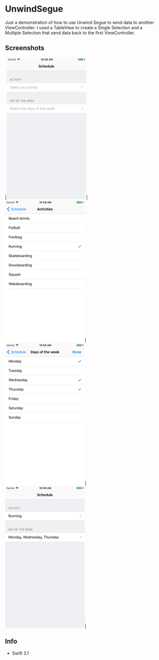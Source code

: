 # UnwindSegue

Just a demonstration of how to use Unwind Segue to send data to another ViewController. I used a TableView to
create a Single Selection and a Multiple Selection that send data back to the first ViewController.


## Screenshots

|![FirstView](https://github.com/nmacambira/UnwindSegue/blob/master/Images/UnwindSegue1.png)|![Single selection](https://github.com/nmacambira/UnwindSegue/blob/master/Images/UnwindSegue2.png)|![Multiple selection](https://github.com/nmacambira/UnwindSegue/blob/master/Images/UnwindSegue3.png)|![FirstView with data](https://github.com/nmacambira/UnwindSegue/blob/master/Images/UnwindSegue4.png)|

## Info

- Swift 3.1

